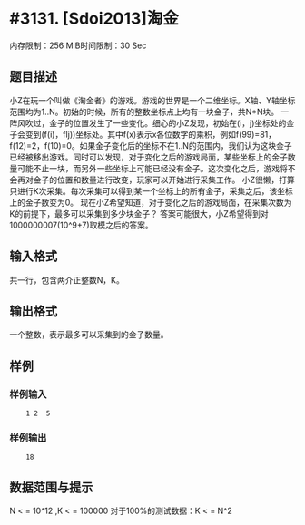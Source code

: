 # #3131. [Sdoi2013]淘金

内存限制：256 MiB时间限制：30 Sec

## 题目描述

小Z在玩一个叫做《淘金者》的游戏。游戏的世界是一个二维坐标。X轴、Y轴坐标范围均为1..N。初始的时候，所有的整数坐标点上均有一块金子，共N*N块。
    一阵风吹过，金子的位置发生了一些变化。细心的小Z发现，初始在(i，j)坐标处的金子会变到(f(i)，fIj))坐标处。其中f(x)表示x各位数字的乘积，例如f(99)=81，f(12)=2，f(10)=0。如果金子变化后的坐标不在1..N的范围内，我们认为这块金子已经被移出游戏。同时可以发现，对于变化之后的游戏局面，某些坐标上的金子数量可能不止一块，而另外一些坐标上可能已经没有金子。这次变化之后，游戏将不会再对金子的位置和数量进行改变，玩家可以开始进行采集工作。
    小Z很懒，打算只进行K次采集。每次采集可以得到某一个坐标上的所有金子，采集之后，该坐标上的金子数变为0。
    现在小Z希望知道，对于变化之后的游戏局面，在采集次数为K的前提下，最多可以采集到多少块金子？
    答案可能很大，小Z希望得到对1000000007(10^9+7)取模之后的答案。

## 输入格式

  共一行，包含两介正整数N，K。

## 输出格式

  一个整数，表示最多可以采集到的金子数量。

## 样例

### 样例输入

    
        1 2  5
    
    

### 样例输出

    
        18
    

## 数据范围与提示

N < = 10^12 ,K < = 100000
对于100%的测试数据：K < = N^2
